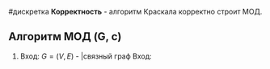 #дискретка 
**Корректность** - алгоритм Краскала корректно строит МОД.

## Алгоритм МОД (G, c)
1. Вход: $G = (V, E)$ - |связный граф
	Вход: 
